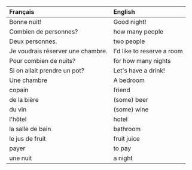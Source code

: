 | **Français**                      | **English**                |
|:----------------------------------|:---------------------------|
| Bonne nuit!                       | Good night!                |
| Combien de personnes?             | how many people            |
| Deux personnes.                   | two people                 |
| Je voudrais réserver une chambre. | I'd like to reserve a room |
| Pour combien de nuits?            | for how many nights        |
| Si on allait prendre un pot?      | Let's have a drink!        |
| Une chambre                       | A bedroom                  |
| copain                            | friend                     |
| de la bière                       | (some) beer                |
| du vin                            | (some) wine                |
| l'hôtel                           | hotel                      |
| la salle de bain                  | bathroom                   |
| le jus de fruit                   | fruit juice                |
| payer                             | to pay                     |
| une nuit                          | a night                    |